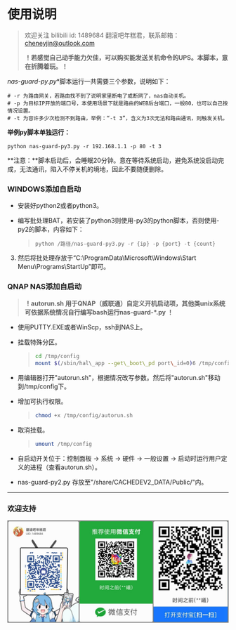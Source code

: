 # 使用说明

> 欢迎关注 bilibili id: 1489684 翻滚吧年糕君，联系邮箱：cheneyjin@outlook.com
>
> **！若感觉自己动手能力欠佳，可以购买能发送关机命令的UPS。本脚本，意在折腾着玩。！**

**nas-guard-py*.py**脚本运行一共需要三个参数，说明如下：

```
# -r 为路由网关，若路由找不到了说明家里断电了或断网了，nas自动关机。
# -p 为目标IP开放的端口号，本使用场景下就是路由的WEB后台端口，一般80，也可以自己按情况设置。
# -t 为容许多少次检测不到路由，举例：“-t 3”，含义为3次无法和路由通讯，则触发关机。
```

**举例py脚本单独运行：**

```basic
python nas-guard-py3.py -r 192.168.1.1 -p 80 -t 3
```

**注意：**脚本启动后，会睡眠20分钟。意在等待系统启动，避免系统没启动完成，无法通讯，陷入不停关机的境地，因此不要随便删除。

### WINDOWS添加自启动

* 安装好python2或者python3。

* 编写批处理BAT，若安装了python3则使用-py3的python脚本，否则使用-py2的脚本，内容如下：

  > ```shell
  > python /路径/nas-guard-py3.py -r {ip} -p {port} -t {count}
  > ```

3. 然后将批处理存放于“C:\ProgramData\Microsoft\Windows\Start Menu\Programs\StartUp”即可。


### QNAP NAS添加自启动
> **！autorun.sh 用于QNAP（威联通）自定义开机启动项，其他类unix系统可依据系统情况自行编写bash运行nas-guard-*.py ！**

* 使用PUTTY.EXE或者WinScp，ssh到NAS上。

* 挂载特殊分区。

  > ```bash
  > cd /tmp/config
  > mount $(/sbin/hal\_app --get\_boot\_pd port\_id=0)6 /tmp/config
  > ```


* 用编辑器打开"autorun.sh"，根据情况改写参数。然后将"autorun.sh"移动到/tmp/config下。

* 增加可执行权限。
	
	> ```bash
	> chmod +x /tmp/config/autorun.sh
	> ```
	
* 取消挂载。
	
	> ```bash
	> umount /tmp/config
	> ```
	
* 自启动开关位于：控制面板 -> 系统 -> 硬件 -> 一般设置 -> 启动时运行用户定义的进程（查看autorun.sh）。

* nas-guard-py2.py 存放至"/share/CACHEDEV2_DATA/Public/"内。

----------

### 欢迎支持

![](欢迎支持.jpg)

